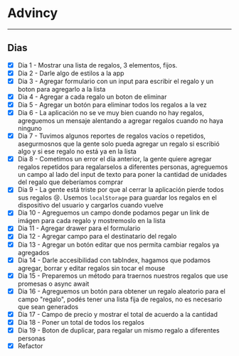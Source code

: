 # Advincy

-------

## Dias

- [x] Dia 1 - Mostrar una lista de regalos, 3 elementos, fijos.
- [x] Dia 2 - Darle algo de estilos a la app
- [x] Dia 3 - Agregar formulario con un input para escribir el regalo y un boton para agregarlo a la lista
- [x] Dia 4 - Agregar a cada regalo un boton de eliminar
- [x] Dia 5 - Agregar un botón para eliminar todos los regalos a la vez
- [x] Dia 6 - La aplicación no se ve muy bien cuando no hay regalos, agreguemos un mensaje alentando a agregar regalos cuando no haya ninguno
- [x] Dia 7 - Tuvimos algunos reportes de regalos vacíos o repetidos, asegurmosnos que la gente solo pueda agregar un regalo si escribió algo y si ese regalo no está ya en la lista
- [x] Dia 8 - Cometimos un error el día anterior, la gente quiere agregar regalos repetidos para regalarselos a diferentes personas, agreguemos un campo al lado del input de texto para poner la cantidad de unidades del regalo que deberíamos comprar
- [x] Dia 9 - La gente está triste por que al cerrar la aplicación pierde todos sus regalos 😢. Usemos `localStorage` para guardar los regalos en el dispositivo del usuario y cargarlos cuando vuelve
- [x] Dia 10 - Agreguemos un campo donde podamos pegar un link de imágen para cada regalo y mostremoslo en la lista
- [x] Dia 11 - Agregar drawer para el formulario
- [x] Dia 12 - Agregar campo para el destinatario del regalo
- [x] Dia 13 - Agregar un botón editar que nos permita cambiar regalos ya agregados
- [x] Dia 14 - Darle accesibilidad con tabIndex, hagamos que podamos agregar, borrar y editar regalos sin tocar el mouse
- [x] Dia 15 - Preparemos un método para traernos nuestros regalos que use promesas o async await
- [x] Dia 16 - Agreguemos un botón para obtener un regalo aleatorio para el campo "regalo", podés tener una lista fija de regalos, no es necesario que sean generados
- [x] Dia 17 - Campo de precio y mostrar el total de acuerdo a la cantidad
- [x] Dia 18 - Poner un total de todos los regalos
- [x] Dia 19 - Boton de duplicar, para regalar un mismo regalo a diferentes personas
- [x] Refactor